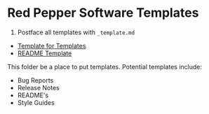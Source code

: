 # Red Pepper Software Templates

1. Postface all templates with `_template.md`

* [Template for Templates](./Template_template.md)
* [ README Template](./README_template.md)

This folder be a place to put templates. Potential templates include: 
* Bug Reports
* Release Notes
* README's
* Style Guides

